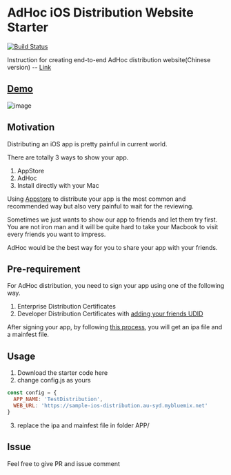 # AdHoc iOS Distribution Website Starter
[![Build Status](https://travis-ci.org/YouYue123/iOS-Adhoc-Distribution.svg?branch=master)](https://travis-ci.org/YouYue123/iOS-Adhoc-Distribution)

Instruction for creating end-to-end AdHoc distribution website(Chinese version) -- [Link](https://youyue123.github.io/tech/2016/12/14/use-Node.js-Bluemix-build-iOS-distribution-website.html)

## [Demo](https://sample-ios-distribution.au-syd.mybluemix.net/)

![image](https://s27.postimg.org/avzlqtipf/appdemo.png)

## Motivation

Distributing an iOS app is pretty painful in current world.

There are totally 3 ways to show your app.

  1. AppStore
  2. AdHoc
  3. Install directly with your Mac

Using [Appstore](https://developer.apple.com/library/content/documentation/IDEs/Conceptual/AppDistributionGuide/SubmittingYourApp/SubmittingYourApp.html#//apple_ref/doc/uid/TP40012582-CH9-SW1) to distribute your app is the most common and recommended way but also very painful to wait for the reviewing.

Sometimes we just wants to show our app to friends and let them try first. You are not iron man and it will be quite hard to take your Macbook to visit every friends you want to impress.

AdHoc would be the best way for you to share your app with your friends.

## Pre-requirement

For AdHoc distribution, you need to sign your app using one of the following way.
  1. Enterprise Distribution Certificates
  2. Developer Distribution Certificates with [adding your friends UDID](https://developer.apple.com/library/content/documentation/IDEs/Conceptual/AppDistributionGuide/MaintainingProfiles/MaintainingProfiles.html)

After signing your app, by following [this process](https://developer.apple.com/library/content/documentation/IDEs/Conceptual/AppDistributionGuide/TestingYouriOSApp/TestingYouriOSApp.html#//apple_ref/doc/uid/TP40012582-CH8-SW1), you will get an ipa file and a mainfest file.

## Usage
1. Download the starter code here
2. change config.js as yours
```javascript
const config = {
  APP_NAME: 'TestDistribution',
  WEB_URL: 'https://sample-ios-distribution.au-syd.mybluemix.net'
}
```
3. replace the ipa and mainfest file in folder APP/
## Issue
Feel free to give PR and issue comment
